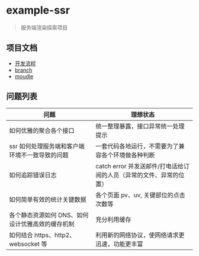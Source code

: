# example-ssr

> 服务端渲染探索项目

## 项目文档

-   [开发流程](./docs/开发流程.md)
-   [branch](./docs/branch.md)
-   [moudle](./docs/moudle/READMD.md)

## 问题列表

| 问题                                             | 理想状态                                                            |
| ------------------------------------------------ | ------------------------------------------------------------------- |
| 如何优雅的聚合各个接口                           | 统一整理暴露，接口异常统一处理提示                                  |
| ssr 如何处理服务端和客户端环境不一致导致的问题   | 一套代码各地运行，不需要为了兼容各个环境做各种判断                  |
| 如何追踪错误日志                                 | catch error 并发送邮件/打电话给订阅的人员（异常的文件、异常的位置） |
| 如何简单有效的统计关键数据                       | 各个页面 pv、uv, 关键部位的点击次数等                               |
| 各个静态资源如何 DNS、如何设计优雅高效的缓存机制 | 充分利用缓存                                                        |
| 如何结合 https、http2、websocket 等              | 利用新的网络协议，使网络请求更迅速，功能更丰富                      |

